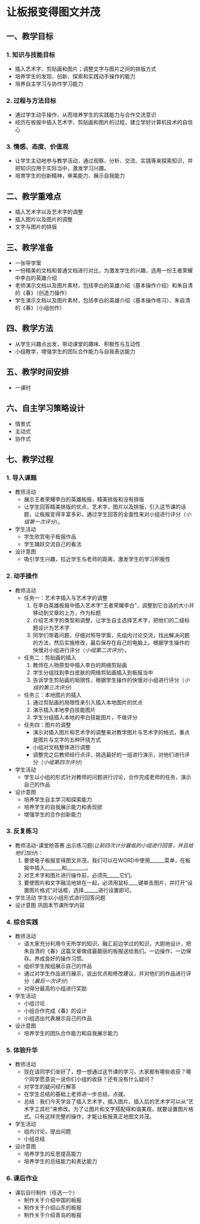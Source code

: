 # 让板报变得图文并茂
## 一、教学目标
### 1. 知识与技能目标
* 插入艺术字、剪贴画和图片；调整文字与图片之间的排版方式
* 培养学生的发现、创新、探索和实践动手操作的能力
* 培养自主学习与协作学习能力
### 2. 过程与方法目标
* 通过学生动手操作，从而培养学生的实践能力与合作交流意识
* 经历在板报中插入艺术字、剪贴画和图片的过程，建立学好计算机技术的自信心
### 3. 情感、态度、价值观
* 让学生主动地参与教学活动，通过观察、分析、交流、实践等来探索知识，并把知识应用于实际当中，激发学习兴趣。
* 培育学生的创新精神，审美能力、展示自我能力
## 二、教学重难点
* 插入艺术字以及艺术字的调整
* 插入图片以及图片的调整
* 文字与图片的排版
## 三、教学准备
* 一张导学案
* 一份精美的文档和普通文档进行对比，为激发学生的兴趣，选用一份王者荣耀中李白的英雄介绍
* 老师演示文档以及图片素材，包括李白的英雄介绍（基本操作介绍）和朱自清的《春》（创造力操作）
* 学生演示文档以及图片素材，包括李白的英雄介绍（基本操作练习）、朱自清的《春》（小组创作）
## 四、教学方法
* 从学生兴趣点出发，带动课堂的趣味、积极性与互动性
* 小组教学，增强学生的团队合作能力与自我表达能力
## 五、教学时间安排
* 一课时
## 六、自主学习策略设计
* 情景式
* 主动式
* 协作式
## 七、教学过程
### 1. 导入课题
* 教师活动
   * 展示王者荣耀李白的英雄板报，精美排版和没有排版
   * 让学生回答精美排版的优点，艺术字，图片以及排版，引入这节课的话题，让板报变得丰富多彩，通过学生回答的全面性来对小组进行评分（*小组第一次评分*）。
* 学生活动
   * 学生欣赏电子板报作品
   * 学生踊跃交流自己的看法
* 设计意图
   * 吸引学生兴趣，拉近学生与老师的距离，激发学生的学习积极性
### 2. 动手操作
* 教师活动
   * 任务一：艺术字插入与艺术字的调整
      1. 在李白英雄板报中插入艺术字“王者荣耀李白”，调整到它合适的大小并移动到文章的上方，作为标题
      2. 介绍艺术字的类型和调整，让学生自主选择艺术字，把他们的二级标题设计为艺术字
      3. 同学们带着问题，仔细对照导学案，先组内讨论交流，找出解决问题的方法，然后实施修改，最后保存在自己的电脑上。根据学生操作的快慢对小组进行评分（*小组第二次评分*）。
   * 任务二：剪贴画的插入
      1. 教师在人物原型中插入李白的网络剪贴画
      2. 学生分组找到李白皮肤的网络剪贴画插入到板报当中
      3. 告诉学生剪贴画的局限性，根据学生操作的快慢对小组进行评分（*小组的第三次评分*）
   * 任务三：本地图片的插入
      1. 通过剪贴画的局限性来引入插入本地图片的优点
      2. 演示插入本地李白技能图片
      3. 学生分组插入本地的李白技能图片，不做评分
   * 任务四：图片的调整
      * 演示对插入图片和艺术字的调整来对教学图片与艺术字的格式，重点是图片与文字的五种环绕方式
      * 小组对文档整体进行调整
      * 调整完之后教师经行点评，挑选最好的一组进行演示，对他们进行评分（*小组第四次评分*）
* 学生活动
   * 学生以小组的形式针对教师的问题进行讨论，合作完成老师的任务，演示自己的作品
* 设计意图
   * 培养学生自主学习和探索能力
   * 培养学生的自我展示能力和表现欲
   * 增强学生的合作创新能力
### 3. 反复练习
* 教师活动-课堂抢答赛
出示练习题(*让前四次计分最低的小组进行回答，并且给他们加分*)：  
   1. 要使电子板报变得图文并茂，我们可以在WORD中使用______菜单，在板报中插入_______和________。
   2. 对艺术字和图片进行操作前，必须先_____它们。
   3. 要使图片和文字融洽地排在一起，必须用鼠标____键单击图片，并打开“设置图片格式”对话框，选择______进行设置即可。
* 学生活动
学生以小组形式进行回答问题
* 设计意图
巩固本节课所学内容
### 4. 综合实践
* 教师活动
   * 请大家充分利用今天所学的知识，融汇前边学过的知识，大胆地设计，把朱自清的《春》这篇文章做成最靓丽的板报送给我们。一边操作，一边保存。养成良好的操作习惯。
   * 组织学生按组展示自己的作品
   * 通过对学生作品进行展示，说出优点和修改建议，并对他们的作品进行评分（*最后一次评分*）
   * 对得分最高的小组进行奖励
* 学生活动
   * 小组讨论
   * 小组合作完成《春》的设计
   * 小组选出代表展示自己的作品
* 设计意图
   * 培养学生的团队合作能力和自我展示能力
### 5. 体验升华
* 教师活动
   * 现在请同学们坐好了，想一想通过这节课的学习，大家都有哪些收获？哪个同学愿意说一说你们小组的收获？还有没有什么疑问？
   * 对学生的疑问经行解答
   * 在学生总结的基础上老师进一步总结，点拨。
   * 总结：我们今天学会了插入艺术字，插入图片。插入后的艺术字可以从“艺术字工具栏”来修改。为了让图片和文字搭配得和谐美观，就要设置图片格式。只有这样完整的操作，才能让板报真正地图文并茂。
* 学生活动
   * 组内讨论，提出问题
   * 小组总结
* 设计意图
   * 培养学生的反思提高能力
   * 培养学生的总结能力和表达能力
### 6. 课后作业
* 课后自行制作（任选一个）
   * 制作关于介绍中国的板报
   * 制作关于介绍山东的板报
   * 制作关于介绍青岛的板报